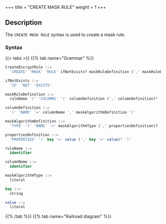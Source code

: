 +++
title = "CREATE MASK RULE"
weight = 1
+++

## Description

The `CREATE MASK RULE` syntax is used to create a mask rule.

### Syntax

{{< tabs >}}
{{% tab name="Grammar" %}}
```sql
CreateEncryptRule ::=
  'CREATE' 'MASK' 'RULE' ifNotExists? maskRuleDefinition (',' maskRuleDefinition)*

ifNotExists ::=
  'IF' 'NOT' 'EXISTS'

maskRuleDefinition ::=
  ruleName '(' 'COLUMNS' '(' columnDefinition (',' columnDefinition)* ')' ')'

columnDefinition ::=
  '(' 'NAME' '=' columnName ',' maskAlgorithmDefinition ')'

maskAlgorithmDefinition ::=
  'TYPE' '(' 'NAME' '=' maskAlgorithmType (',' propertiesDefinition)? ')'

propertiesDefinition ::=
  'PROPERTIES' '(' key '=' value (',' key '=' value)* ')'

ruleName ::=
  identifier

columnName ::=
  identifier

maskAlgorithmType ::=
  literal

key ::=
  string

value ::=
  literal
```
{{% /tab %}}
{{% tab name="Railroad diagram" %}}
<iframe frameborder="0" name="diagram" id="diagram" width="100%" height="100%"></iframe>
{{% /tab %}}
{{< /tabs >}}

### Note

- `maskAlgorithmType` specifies the data masking algorithm type. For more details, please refer to [Data Masking Algorithm](/en/user-manual/common-config/builtin-algorithm/mask/);
- Duplicate `ruleName` will not be created;
- `ifNotExists` clause is used for avoid `Duplicate mask rule` error.

### Example

#### Create a mask rule

```sql
CREATE MASK RULE t_mask (
COLUMNS(
(NAME=phone_number,TYPE(NAME='MASK_FROM_X_TO_Y', PROPERTIES("from-x"=1, "to-y"=2, "replace-char"="*"))),
(NAME=address,TYPE(NAME='MD5'))
));
```

#### Create mask rule with `ifNotExists` clause

```sql
CREATE MASK RULE IF NOT EXISTS t_mask (
COLUMNS(
(NAME=phone_number,TYPE(NAME='MASK_FROM_X_TO_Y', PROPERTIES("from-x"=1, "to-y"=2, "replace-char"="*"))),
(NAME=address,TYPE(NAME='MD5'))
));
```

### Reserved words

`CREATE`, `MASK`, `RULE`, `COLUMNS`, `NAME`, `TYPE`

### Related links

- [Reserved word](/en/user-manual/shardingsphere-proxy/distsql/syntax/reserved-word/)
- [Data Masking Algorithm](/en/user-manual/common-config/builtin-algorithm/mask/)
